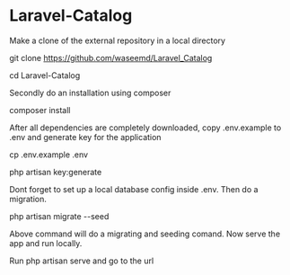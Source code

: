 # Laravel-Catalog

Make a clone of the external repository in a local directory

git clone https://github.com/waseemd/Laravel_Catalog

cd Laravel-Catalog

Secondly do an installation using composer

composer install 

After all dependencies are completely downloaded, copy .env.example to .env and generate key for the application

cp .env.example .env

php artisan key:generate

Dont forget to set up a local database config inside .env. Then do a migration.

php artisan migrate --seed

Above command will do a migrating and seeding comand. Now serve the app and run locally.

Run php artisan serve and go to the url 
